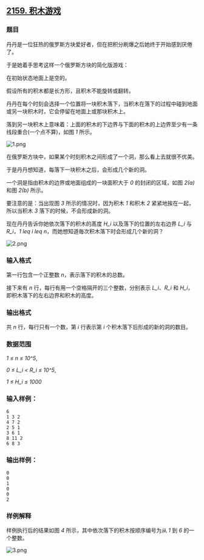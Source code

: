 ## [2159. 积木游戏](https://www.acwing.com/problem/content/2161/)

### 题目

丹丹是一位狂热的俄罗斯方块爱好者，但在把积分刷爆之后她终于开始感到厌倦了。

于是她着手思考这样一个俄罗斯方块的简化版游戏：

在初始状态地面上是空的。

假设所有的积木都是长方形，且积木不能旋转或翻转。

丹丹在每个时刻会选择一个位置将一块积木落下，当积木在落下的过程中碰到地面或另一块积木时，它会停留在地面上或那块积木上。

落到另一块积木上意味着：上面的积木的下边界与下面的积木的上边界至少有一条线段重合(一个点不算)，如图 *1* 所示。

 ![1.png](https://cdn.acwing.com/media/article/image/2020/07/21/19_e089d86ecb-1.png)

在俄罗斯方块中，如果某个时刻积木之间形成了一个洞，那么看上去就很不优美。

于是丹丹想知道，每落下一块积木之后，会形成几个新的洞。

一个洞是指由积木的边界或地面组成的一块面积大于 *0* 的封闭的区域，如图 *2(a)* 和图 *2(b)* 所示。

要注意的是：当出现图 *3* 所示的情况时，因为积木 *1* 和积木 *2* 紧紧地挨在一起，所以当积木 *3* 落下的时候，不会形成新的洞。

现在丹丹告诉你她依次落下的积木的髙度 *H_i* 以及落下的位置的左右边界 *L_i* 与 *R_i*，*1 leq i leq n*，而她想知道毎次积木落下时会形成几个新的洞？

 ![2.png](https://cdn.acwing.com/media/article/image/2020/07/21/19_3270c098cb-2.png)

### 输入格式

第一行包含一个正整数 *n*，表示落下的积木的总数。

接下来有 *n* 行，每行有用一个空格隔开的三个整数，分别表示 *L_i*、*R_i* 和 *H_i*，即积木落下的左右边界和积木的高度。

### 输出格式

共 *n* 行，每行只有一个数，第 *i* 行表示第 *i* 个积木落下后形成的新的洞的数目。

### 数据范围

*1 ≤ n ≤ 10^5*,

*0 ≤ L_i < R_i ≤ 10^5*,

*1 ≤ H_i ≤ 1000*

### 输入样例：

```
6
1 3 2
4 7 2
2 5 1
3 6 1
8 11 2
6 8 3
```

### 输出样例：

```
0
0
1
0
0
2
```

### 样例解释

样例执行后的结果如图 *4* 所示，其中依次落下的积木按顺序编号为从 *1* 到 *6* 的一个整数。

 ![3.png](https://cdn.acwing.com/media/article/image/2020/07/21/19_ecbfa36acb-3.png)
